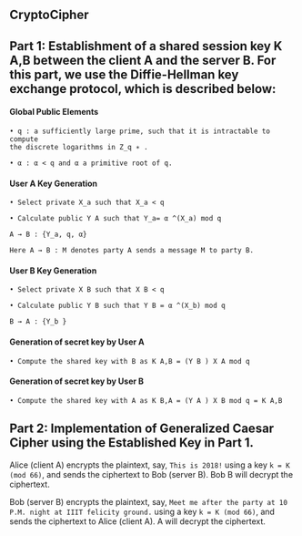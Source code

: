 ## CryptoCipher

## Part 1: Establishment of a shared session key K A,B between the client A and the server B. For this part, we use the Diffie-Hellman key exchange protocol, which is described below:


#### Global Public Elements
```
• q : a sufficiently large prime, such that it is intractable to compute
the discrete logarithms in Z_q ∗ .

• α : α < q and α a primitive root of q.
```

#### User A Key Generation
```
• Select private X_a such that X_a < q

• Calculate public Y A such that Y_a= α ^(X_a) mod q

A → B : {Y_a, q, α}

Here A → B : M denotes party A sends a message M to party B.
```

#### User B Key Generation
```
• Select private X B such that X B < q

• Calculate public Y B such that Y B = α ^(X_b) mod q

B → A : {Y_b }
```

#### Generation of secret key by User A
```
• Compute the shared key with B as K A,B = (Y B ) X A mod q
```

#### Generation of secret key by User B
```
• Compute the shared key with A as K B,A = (Y A ) X B mod q = K A,B
```


## Part 2: Implementation of Generalized Caesar Cipher using the Established Key in Part 1.


Alice (client A) encrypts the plaintext, say, ```This is 2018!``` using a key ```k = K (mod 66)```, and sends the ciphertext to Bob (server B). Bob B will decrypt the ciphertext.


Bob (server B) encrypts the plaintext, say, ```Meet me after the party at 10 P.M. night at IIIT felicity ground.``` using a key ```k = K (mod 66)```, and sends the ciphertext to Alice (client A). A will decrypt the ciphertext.

